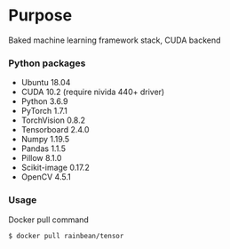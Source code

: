 # Purpose

Baked machine learning framework stack, CUDA backend

### Python packages

- Ubuntu 18.04
- CUDA 10.2 (require nivida 440+ driver)
- Python 3.6.9
- PyTorch 1.7.1
- TorchVision 0.8.2
- Tensorboard 2.4.0
- Numpy 1.19.5
- Pandas 1.1.5
- Pillow 8.1.0
- Scikit-image 0.17.2
- OpenCV 4.5.1

### Usage

Docker pull command
```
$ docker pull rainbean/tensor
```
